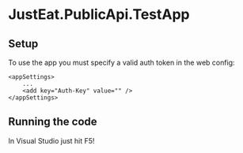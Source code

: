 JustEat.PublicApi.TestApp
=========================

Setup
-----
To use the app you must specify a valid auth token in the web config:

```
<appSettings>
    ...
    <add key="Auth-Key" value="" />
</appSettings>
```

Running the code
----------------

In Visual Studio just hit F5!

